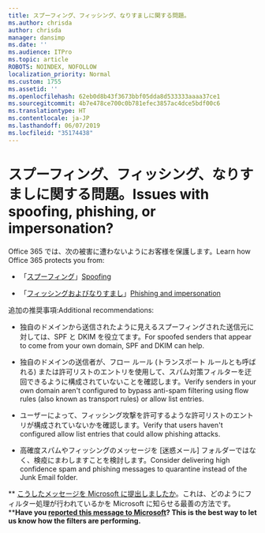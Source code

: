 ```yaml
---
title: スプーフィング、フィッシング、なりすましに関する問題。
ms.author: chrisda
author: chrisda
manager: dansimp
ms.date: ''
ms.audience: ITPro
ms.topic: article
ROBOTS: NOINDEX, NOFOLLOW
localization_priority: Normal
ms.custom: 1755
ms.assetid: ''
ms.openlocfilehash: 62eb0d8b43f3673bbf05dda8d533333aaaa37ce1
ms.sourcegitcommit: 4b7e478ce700c0b781efec3857ac4dce5bdf00c6
ms.translationtype: HT
ms.contentlocale: ja-JP
ms.lasthandoff: 06/07/2019
ms.locfileid: "35174438"
---
```

# <a name="issues-with-spoofing-phishing-or-impersonation"></a><span data-ttu-id="1a7b8-102">スプーフィング、フィッシング、なりすましに関する問題。</span><span class="sxs-lookup"><span data-stu-id="1a7b8-102">Issues with spoofing, phishing, or impersonation?</span></span>

<span data-ttu-id="1a7b8-103">Office 365 では、次の被害に遭わないようにお客様を保護します。</span><span class="sxs-lookup"><span data-stu-id="1a7b8-103">Learn how Office 365 protects you from:</span></span>

- <span data-ttu-id="1a7b8-104">「[スプーフィング](https://docs.microsoft.com/office365/securitycompliance/anti-spoofing-protection)」</span><span class="sxs-lookup"><span data-stu-id="1a7b8-104">[Spoofing](https://docs.microsoft.com/office365/securitycompliance/anti-spoofing-protection)</span></span>

- <span data-ttu-id="1a7b8-105">「[フィッシングおよびなりすまし](https://docs.microsoft.com/office365/securitycompliance/atp-anti-phishing)」</span><span class="sxs-lookup"><span data-stu-id="1a7b8-105">[Phishing and impersonation](https://docs.microsoft.com/office365/securitycompliance/atp-anti-phishing)</span></span>

<span data-ttu-id="1a7b8-106">追加の推奨事項:</span><span class="sxs-lookup"><span data-stu-id="1a7b8-106">Additional recommendations:</span></span>

- <span data-ttu-id="1a7b8-107">独自のドメインから送信されたように見えるスプーフィングされた送信元に対しては、SPF と DKIM を役立てます。</span><span class="sxs-lookup"><span data-stu-id="1a7b8-107">For spoofed senders that appear to come from your own domain, SPF and DKIM can help.</span></span>

- <span data-ttu-id="1a7b8-108">独自のドメインの送信者が、フロー ルール (トランスポート ルールとも呼ばれる) または許可リストのエントリを使用して、スパム対策フィルターを迂回できるように構成されていないことを確認します。</span><span class="sxs-lookup"><span data-stu-id="1a7b8-108">Verify senders in your own domain aren't configured to bypass anti-spam filtering using flow rules (also known as transport rules) or allow list entries.</span></span>

- <span data-ttu-id="1a7b8-109">ユーザーによって、フィッシング攻撃を許可するような許可リストのエントリが構成されていないかを確認します。</span><span class="sxs-lookup"><span data-stu-id="1a7b8-109">Verify that users haven't configured allow list entries that could allow phishing attacks.</span></span>

- <span data-ttu-id="1a7b8-110">高確度スパムやフィッシングのメッセージを [迷惑メール] フォルダーではなく、検疫にまわしますことを検討します。</span><span class="sxs-lookup"><span data-stu-id="1a7b8-110">Consider delivering high confidence spam and phishing messages to quarantine instead of the Junk Email folder.</span></span>

<span data-ttu-id="1a7b8-111">\*\* [こうしたメッセージを Microsoft に提出しましたか](https://support.office.com/article/b5caa9f1-cdf3-4443-af8c-ff724ea719d2)。これは、どのようにフィルター処理が行われているかを Microsoft に知らせる最善の方法です。\*\*</span><span class="sxs-lookup"><span data-stu-id="1a7b8-111">**Have you [reported this message to Microsoft](https://support.office.com/article/b5caa9f1-cdf3-4443-af8c-ff724ea719d2)? This is the best way to let us know how the filters are performing.**</span></span>
